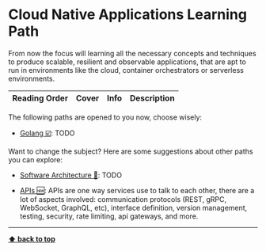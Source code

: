 [//]: # (Auto generated file from templates)

# Cloud Native Applications Learning Path

From now the focus will learning all the necessary concepts and techniques to produce scalable, resilient and observable applications, that are apt to run in environments like the cloud, container orchestrators or serverless environments.

| Reading Order | Cover | Info | Description |
| :---: | :---: | :--- | :--- |

The following paths are opened to you now, choose wisely:

- [Golang :ballot_box_with_check:](/content/paths/golang.md): TODO


Want to change the subject? Here are some suggestions about other paths you can explore:

- [Software Architecture :construction:](/content/paths/software-architecture.md): TODO

- [APIs :new:](/content/paths/apis.md): APIs are one way services use to talk to each other, there are a lot of aspects involved: communication protocols (REST, gRPC, WebSocket, GraphQL, etc), interface definition, version management, testing, security, rate limiting, api gateways, and more.


---
[**⬆ back to top**](#cloud-native-applications-learning-path)
